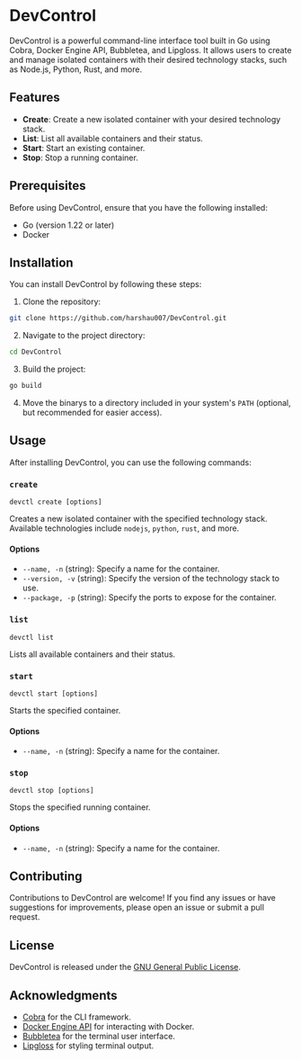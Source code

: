 # DevControl

DevControl is a powerful command-line interface tool built in Go using Cobra, Docker Engine API, Bubbletea, and Lipgloss. It allows users to create and manage isolated containers with their desired technology stacks, such as Node.js, Python, Rust, and more.

## Features

- **Create**: Create a new isolated container with your desired technology stack.
- **List**: List all available containers and their status.
- **Start**: Start an existing container.
- **Stop**: Stop a running container.

## Prerequisites

Before using DevControl, ensure that you have the following installed:

- Go (version 1.22 or later)
- Docker

## Installation

You can install DevControl by following these steps:

1. Clone the repository:

```bash
git clone https://github.com/harshau007/DevControl.git
```

2. Navigate to the project directory:

```bash
cd DevControl
```

3. Build the project:

```bash
go build
```

4. Move the binarys to a directory included in your system's `PATH` (optional, but recommended for easier access).

## Usage

After installing DevControl, you can use the following commands:

### `create`

```
devctl create [options]
```

Creates a new isolated container with the specified technology stack. Available technologies include `nodejs`, `python`, `rust`, and more.

#### Options

- `--name, -n` (string): Specify a name for the container.
- `--version, -v` (string): Specify the version of the technology stack to use.
- `--package, -p` (string): Specify the ports to expose for the container.

### `list`

```
devctl list
```

Lists all available containers and their status.

### `start`

```
devctl start [options]
```

Starts the specified container.
#### Options

- `--name, -n` (string): Specify a name for the container.

### `stop`

```
devctl stop [options]
```

Stops the specified running container.
#### Options

- `--name, -n` (string): Specify a name for the container.

## Contributing

Contributions to DevControl are welcome! If you find any issues or have suggestions for improvements, please open an issue or submit a pull request.

## License

DevControl is released under the [GNU General Public License](LICENSE).

## Acknowledgments

- [Cobra](https://github.com/spf13/cobra) for the CLI framework.
- [Docker Engine API](https://docs.docker.com/engine/api/) for interacting with Docker.
- [Bubbletea](https://github.com/charmbracelet/bubbletea) for the terminal user interface.
- [Lipgloss](https://github.com/charmbracelet/lipgloss) for styling terminal output.